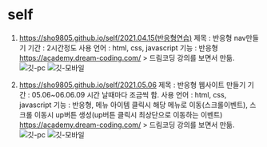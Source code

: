 # self
01. https://sho9805.github.io/self/2021.04.15(반응형연습)
    제목 : 반응형 nav만들기
    기간 : 2시간정도
    사용 언어 : html, css, javascript
    기능 : 반응형
    https://academy.dream-coding.com/ > 드림코딩 강의를 보면서 만듦.
    ![깃-pc](https://user-images.githubusercontent.com/75105368/122360057-0ff73980-cf91-11eb-928c-a36d85dae786.png)
    ![깃-모바일](https://user-images.githubusercontent.com/75105368/122360073-12f22a00-cf91-11eb-925d-b07f3a4d261f.PNG)


02. https://sho9805.github.io/self/2021.05.06
    제목 : 반응형 웹사이트 만들기
    기간 : 05.06~06.06.09 시간 날때마다 조금씩 함.
    사용 언어 : html, css, javascript
    기능 : 반응형, 
           메뉴 아이템 클릭시 해당 메뉴로 이동(스크롤이벤트), 
           스크롤 이동시 up버튼 생성(up버튼 클릭시 최상단으로 이동하는 이벤트)
    https://academy.dream-coding.com/ > 드림코딩 강의를 보면서 만듦.
    ![깃-pc](https://user-images.githubusercontent.com/75105368/122359955-fbb33c80-cf90-11eb-9557-fb2095fe7c99.png)
    ![깃-모바일](https://user-images.githubusercontent.com/75105368/122359975-feae2d00-cf90-11eb-81f5-64c539dcb5d9.png)
